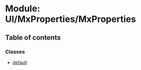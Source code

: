 # Module: UI/MxProperties/MxProperties

## Table of contents

### Classes

- [default](../wiki/UI.MxProperties.MxProperties.default)
